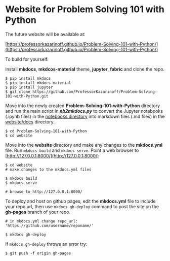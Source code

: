 # Website for Problem Solving 101 with Python

The future website will be available at:

[https://professorkazarinoff.github.io/Problem-Solving-101-with-Python/](https://professorkazarinoff.github.io/Problem-Solving-101-with-Python/)

To build for yourself:

Install **mkdocs**, **mkdcos-material** theme, **jupyter**, **fabric** and clone the repo.

```
$ pip install mkdocs
$ pip install mkdocs-material
$ pip install jupyter
$ git clone https://github.com/ProfessorKazarinoff/Problem-Solving-101-with-Python.git
```

Move into the newly created **Problem-Solving-101-with-Python** directory and run the main script in **_nb2mkdocs.py_** to convert the Jupyter notebooks (.ipynb files) in the [notebooks directory](../notebooks) into markdown files (.md files) in the [website/docs](docs/) directory.

```
$ cd Problem-Solving-101-with-Python
$ cd website
```

Move into the **website** directory and make any changes to the **mkdocs.yml** file. Run ```mkdocs build``` and ```mkdocs serve```. Point a web browser to [http://127.0.0.1:8000/](http://127.0.0.1:8000/)

```
$ cd website
# make changes to the mkdocs.yml files

$ mkdocs build
$ mkdocs serve

# browse to http://127.0.0.1:8000/
```

To deploy and host on github pages, edit the **mkdocs.yml** file to include your repo url, then use ```mkdocs gh-deploy``` command to post the site on the **gh-pages** branch of your repo.

```
# in mkdocs.yml change repo_url: 'https://github.com/username/reponame/'

$ mkdocs gh-deploy
```

If ```mkdocs gh-deploy``` throws an error try:

```
$ git push -f origin gh-pages
```
